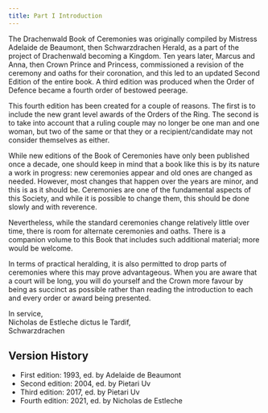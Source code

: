 ```yaml
---
title: Part I Introduction
---
```


The Drachenwald Book of Ceremonies was originally compiled by Mistress Adelaide de Beaumont, then Schwarzdrachen Herald, as a part of the project of Drachenwald becoming a Kingdom. Ten years later, Marcus and Anna, then Crown Prince and Princess, commissioned a revision of the ceremony and oaths for their coronation, and this led to an updated Second Edition of the entire book. A third edition was produced when the Order of Defence became a fourth order of bestowed peerage.

This fourth edition has been created for a couple of reasons. The first is to include the new grant level awards of the Orders of the Ring. The second is to take into account that a ruling couple may no longer be one man and one woman, but two of the same or that they or a recipient/candidate may not consider themselves as either.

While new editions of the Book of Ceremonies have only been published once a decade, one should keep in mind that a book like this is by its nature a work in progress: new ceremonies appear and old ones are changed as needed. However, most changes that happen over the years are minor, and this is as it should be. Ceremonies are one of the fundamental aspects of this Society, and while it is possible to change them, this should be done slowly and with reverence.

Nevertheless, while the standard ceremonies change relatively little over time, there is room for alternate ceremonies and oaths. There is a companion volume to this Book that includes such additional material; more would be welcome.

In terms of practical heralding, it is also permitted to drop parts of ceremonies where this may prove advantageous. When you are aware that a court will be long, you will do yourself and the Crown more favour by being as succinct as possible rather than reading the introduction to each and every order or award being presented.

In service,  
Nicholas de Estleche dictus le Tardif,  
Schwarzdrachen


## Version History

* First edition: 1993, ed. by Adelaide de Beaumont
* Second edition: 2004, ed. by Pietari Uv
* Third edition: 2017, ed. by Pietari Uv
* Fourth edition: 2021, ed. by Nicholas de Estleche

